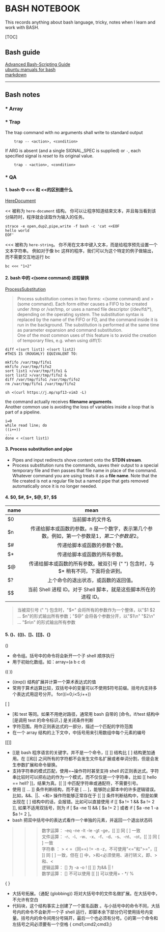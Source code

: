 # BASH NOTEBOOK

  This records anything about bash language, tricky, notes when I learn and work with BASH.

[TOC]

## Bash guide

[Advanced Bash-Scripting Guide](http://www.tldp.org/LDP/abs/html/)  
[ubuntu manuals for bash](http://manpages.ubuntu.com/manpages/eoan/en/man1/bash.1.html)  
[markdown](https://github.com/google/styleguide/blob/gh-pages/docguide/style.md)  
 
------

## Bash notes
<!-- CHAPTER START -->
### * Array

<!-- CHAPTER END -->

<!-- CHAPTER START -->
### * Trap

The trap command with no arguments shall write to standard output

```shell
    trap -- <action>, <condition>
```

If ARG is absent (and a single SIGNAL_SPEC is supplied) or `-`, each specified signal is *reset* to its original value.

```shell
    trap - <action>, <condition>
```
<!-- CHAPTER END -->

<!-- CHAPTER START -->
### * QA

#### 1. bash 中 <<< 和 <<的区别是什么

[HereDocument](http://mywiki.wooledge.org/HereDocument?action=show&redirect=HereString)

<< 被称为 `here-document` 结构。 你可以让程序知道结束文本，并且每当看到该分隔符时，程序就会读取作为输入的任务。

```shell
strace -e open,dup2,pipe,write -f bash -c 'cat <<EOF
hello world
EOF'
```

<<< 被称为 `here-string`。 你不用在文本中键入文本，而是给程序预先设置一个文本字符串。 例如对于像 bc 这样的程序，我们可以为这个特定的例子做输出，而不需要交互地运行 bc

```shell
bc <<< "1+2"
```

#### 2. bash 中的 <(some command) 进程替换

[ProcessSubstitution](http://mywiki.wooledge.org/ProcessSubstitution) 
>Process substitution comes in two forms: <(some command) and >(some command). Each form either causes a FIFO to be created under /tmp or /var/tmp, or uses a named file descriptor (/dev/fd/*), depending on the operating system. The substitution syntax is replaced by the name of the FIFO or FD, and the command inside it is run in the background. The substitution is performed at the same time as parameter expansion and command substitution.  
One of the most common uses of this feature is to avoid the creation of temporary files, e.g. when using diff(1):

```shell
diff <(sort list1) <(sort list2)
#THIS IS (ROUGHLY) EQUIVALENT TO:

mkfifo /var/tmp/fifo1
mkfifo /var/tmp/fifo2
sort list1 >/var/tmp/fifo1 &
sort list2 >/var/tmp/fifo2 &
diff /var/tmp/fifo1 /var/tmp/fifo2
rm /var/tmp/fifo1 /var/tmp/fifo2
```

```shell
sh <(curl https://j.mp/spf13-vim3 -L)
```

the command actually receives **filename arguments**.  
Another common use is avoiding the loss of variables inside a loop that is part of a pipeline. 

```shell
i=0
while read line; do
((i++))
...
done < <(sort list1)
```

#### 3. Process substitution and pipe

* Pipes and input redirects shove content onto the **STDIN stream**.  
* Process substitution runs the commands, saves their output to a special temporary file and then passes that file name in place of the command. Whatever command you are using treats it as a **file name**. Note that the file created is not a regular file but a named pipe that gets removed automatically once it is no longer needed.

#### 4. $0, $#, $*, $@, $?, $$

| name  | mean |
|-------|:---:|
|$0 |    当前脚本的文件名|
|$n |    传递给脚本或函数的参数。n 是一个数字，表示第几个参数。例如，第一个参数是$1，第二个参数是$2。|
|$# |    传递给脚本或函数的参数个数。|
|$* |    传递给脚本或函数的所有参数。|
|$@ |    传递给脚本或函数的所有参数。被双引号 (" ") 包含时，与 $* 稍有不同，下面将会讲到。|
|$? | 上个命令的退出状态，或函数的返回值。|
|$$ | 当前 Shell 进程 ID。对于 Shell 脚本，就是这些脚本所在的进程 ID。|  

>当被双引号 (" ") 包含时，"$*" 会将所有的参数作为一个整体，以"$1 $2 … $n"的形式输出所有参数；"$@" 会将各个参数分开，以"$1\n" "$2\n" … "$n\n" 的形式输出所有参数

#### 5. ()、(())、[]、[[]]、{}

()

* 命令组。括号中的命令将会新开一个子 shell 顺序执行   
* 用于初始化数组。如：array=(a b c d)

((  ))

* ((exp)) 结构扩展并计算一个算术表达式的值  
* 常用于算术运算比较，双括号中的变量可以不使用$符号前缀。括号内支持多个表达式用逗号分开。 for((i=0;i<5;i++))  

[ ]

* [和 test 等同。如果不用绝对路径，通常用 bash 自带的 [命令。if/test 结构中 [是调用 test 的命令标识，] 是关闭条件判断
* 字符范围。用作正则表达式的一部分，描述一个匹配的字符范围
* 在一个 array 结构的上下文中，中括号用来引用数组中每个元素的编号

[[]]

* [[是 bash 程序语言的关键字。并不是一个命令，[[ ]] 结构比 [ ] 结构更加通用。在 [[和]] 之间所有的字符都不会发生文件名扩展或者单词分割，但是会发生参数扩展和命令替换。
* 支持字符串的模式匹配，使用=~操作符时甚至支持 shell 的正则表达式。字符串比较时可以把右边的作为一个模式，而不仅仅是一个字符串，比如 [[ hello == hell? ]]，结果为真。[[ ]] 中匹配字符串或通配符，不需要引号。
* 使用 [[ ... ]] 条件判断结构，而不是 [ ... ]，能够防止脚本中的许多逻辑错误。比如，&&、||、<和> 操作符能够正常存在于 [[ ]] 条件判断结构中，但是如果出现在 [ ] 结构中的话，会报错。比如可以直接使用 if [[ $a != 1 && $a != 2 ]], 如果不适用双括号，则为 if [ $a -ne 1] && [ $a != 2 ] 或者 if [ $a -ne 1 -a $a != 2 ]。
* bash 把双中括号中的表达式看作一个单独的元素，并返回一个退出状态码

>>>数字运算： -eq -ne -lt -le -gt -ge，[[ ]] 同 [ ] 一致  
>>>文件运算： -r、-l、-w、-x、-f、-d、-s、-nt、-ot，[[ ]] 同 [ ] 一致  
>>>字符串 ： > < =（同==) != -n -z，不可使用"<="和">="，[[ ]] 同 [ ] 一致，但在 [] 中，>和<必须使用、进行转义，即、>和、<  
>>>逻辑运算： [] 为 -a -o ! [[ ]] 为&& || !  
>>>数学运算： [] 不可以使用 [[ ]] 可以使用+ - */ %  
  
{ }

* 大括号拓展。（通配 (globbing)) 将对大括号中的文件名做扩展。在大括号中，不允许有空白  
* 代码块，这个结构事实上创建了一个匿名函数 。与小括号中的命令不同，大括号内的命令不会新开一个子 shell 运行，即脚本余下部分仍可使用括号内变量。括号内的命令间用分号隔开，最后一个也必须有分号。{}的第一个命令和左括号之间必须要有一个空格 { cmd1;cmd2;cmd3;}
<!-- CHAPTER END -->

